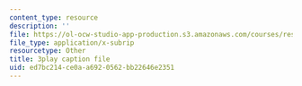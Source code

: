 ```yaml
---
content_type: resource
description: ''
file: https://ol-ocw-studio-app-production.s3.amazonaws.com/courses/res-18-010-a-2020-vision-of-linear-algebra-spring-2020/ed7bc214ce0aa6920562bb22646e2351_JFIaRtKNP2E.srt
file_type: application/x-subrip
resourcetype: Other
title: 3play caption file
uid: ed7bc214-ce0a-a692-0562-bb22646e2351
---
```

